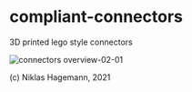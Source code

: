 # compliant-connectors
3D printed lego style connectors

![connectors overview-02-01](https://user-images.githubusercontent.com/16756276/136669709-eebc0378-5940-4fb9-919e-37c8f308e9ff.png)

(c) Niklas Hagemann, 2021
